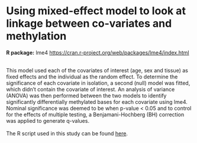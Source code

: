 <h1>Using mixed-effect model to look at linkage between co-variates and methylation</h1>

<b>R package:</b> lme4 https://cran.r-project.org/web/packages/lme4/index.html<br><br>

This model used each of the covariates of interest (age, sex and tissue) as fixed effects and the individual as the random effect. To determine the significance of each covariate in isolation, a second (null) model was fitted, which didn’t contain the covariate of interest. An analysis of variance (ANOVA) was then performed between the two models to identify significantly differentially methylated bases for each covariate using lme4. Nominal significance was deemed to be when p-value < 0.05 and to control for the effects of multiple testing, a Benjamani-Hochberg (BH) correction was applied to generate q-values.<br><br>
The R script used in this study can be found [here](lme4.r).
